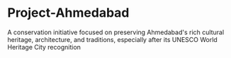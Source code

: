 # Project-Ahmedabad
A conservation initiative focused on preserving Ahmedabad's rich cultural heritage, architecture, and traditions, especially after its UNESCO World Heritage City recognition
